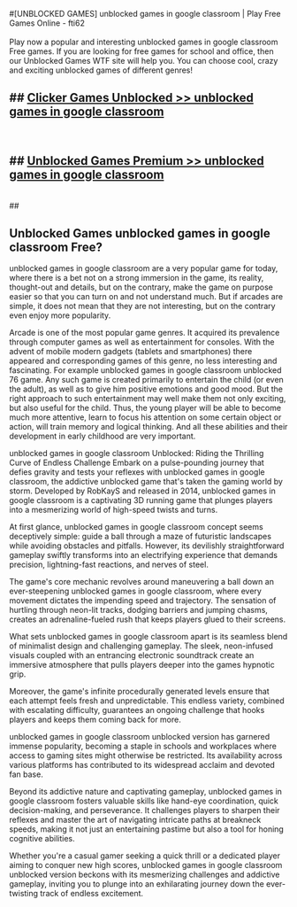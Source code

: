 #[UNBLOCKED GAMES] unblocked games in google classroom | Play Free Games Online - fti62 <br>
<br>
Play now a popular and interesting unblocked games in google classroom Free games. If you are looking for free games for school and office, then our Unblocked Games WTF site will help you. You can choose cool, crazy and exciting unblocked games of different genres!


## ##  [Clicker Games Unblocked >> unblocked games in google classroom](http://freeplayer.one?title=unblocked_games_in_google_classroom&ref=22)
  <br>

##  ## [Unblocked Games Premium >> unblocked games in google classroom](http://freeplayer.one?title=unblocked_games_in_google_classroom&ref=22)
  <br>
  ##



## Unblocked Games unblocked games in google classroom Free?

unblocked games in google classroom are a very popular game for today, where there is a bet not on a strong immersion in the game, its reality, thought-out and details, but on the contrary, make the game on purpose easier so that you can turn on and not understand much. But if arcades are simple, it does not mean that they are not interesting, but on the contrary even enjoy more popularity.

Arcade is one of the most popular game genres. It acquired its prevalence through computer games as well as entertainment for consoles. With the advent of mobile modern gadgets (tablets and smartphones) there appeared and corresponding games of this genre, no less interesting and fascinating. For example unblocked games in google classroom unblocked 76 game. Any such game is created primarily to entertain the child (or even the adult), as well as to give him positive emotions and good mood. But the right approach to such entertainment may well make them not only exciting, but also useful for the child. Thus, the young player will be able to become much more attentive, learn to focus his attention on some certain object or action, will train memory and logical thinking. And all these abilities and their development in early childhood are very important.

unblocked games in google classroom Unblocked: Riding the Thrilling Curve of Endless Challenge
Embark on a pulse-pounding journey that defies gravity and tests your reflexes with unblocked games in google classroom, the addictive unblocked game that's taken the gaming world by storm. Developed by RobKayS and released in 2014, unblocked games in google classroom is a captivating 3D running game that plunges players into a mesmerizing world of high-speed twists and turns.

At first glance, unblocked games in google classroom concept seems deceptively simple: guide a ball through a maze of futuristic landscapes while avoiding obstacles and pitfalls. However, its devilishly straightforward gameplay swiftly transforms into an electrifying experience that demands precision, lightning-fast reactions, and nerves of steel.

The game's core mechanic revolves around maneuvering a ball down an ever-steepening unblocked games in google classroom, where every movement dictates the impending speed and trajectory. The sensation of hurtling through neon-lit tracks, dodging barriers and jumping chasms, creates an adrenaline-fueled rush that keeps players glued to their screens.

What sets unblocked games in google classroom apart is its seamless blend of minimalist design and challenging gameplay. The sleek, neon-infused visuals coupled with an entrancing electronic soundtrack create an immersive atmosphere that pulls players deeper into the games hypnotic grip.

Moreover, the game's infinite procedurally generated levels ensure that each attempt feels fresh and unpredictable. This endless variety, combined with escalating difficulty, guarantees an ongoing challenge that hooks players and keeps them coming back for more.

unblocked games in google classroom unblocked version has garnered immense popularity, becoming a staple in schools and workplaces where access to gaming sites might otherwise be restricted. Its availability across various platforms has contributed to its widespread acclaim and devoted fan base.

Beyond its addictive nature and captivating gameplay, unblocked games in google classroom fosters valuable skills like hand-eye coordination, quick decision-making, and perseverance. It challenges players to sharpen their reflexes and master the art of navigating intricate paths at breakneck speeds, making it not just an entertaining pastime but also a tool for honing cognitive abilities.

Whether you're a casual gamer seeking a quick thrill or a dedicated player aiming to conquer new high scores, unblocked games in google classroom unblocked version beckons with its mesmerizing challenges and addictive gameplay, inviting you to plunge into an exhilarating journey down the ever-twisting track of endless excitement.